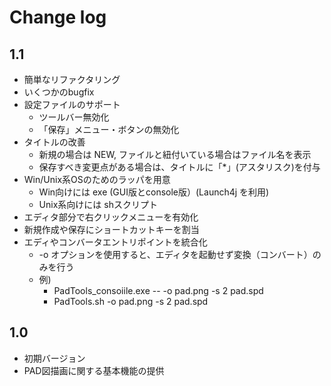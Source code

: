 Change log
=============

1.1
--------

* 簡単なリファクタリング
* いくつかのbugfix
* 設定ファイルのサポート
    * ツールバー無効化
    * 「保存」メニュー・ボタンの無効化
* タイトルの改善
    * 新規の場合は NEW, ファイルと紐付いている場合はファイル名を表示
    * 保存すべき変更点がある場合は、タイトルに「*」(アスタリスク)を付与
* Win/Unix系OSのためのラッパを用意
    * Win向けには exe (GUI版とconsole版）(Launch4j を利用)
    * Unix系向けには shスクリプト
* エディタ部分で右クリックメニューを有効化
* 新規作成や保存にショートカットキーを割当
* エディやコンバータエントリポイントを統合化
    * -o オプションを使用すると、エディタを起動せず変換（コンバート）のみを行う
    * 例)
        * PadTools_consoiile.exe -- -o pad.png -s 2 pad.spd
        * PadTools.sh -o pad.png -s 2 pad.spd


1.0
---------

* 初期バージョン
* PAD図描画に関する基本機能の提供
